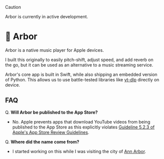 > [!CAUTION]
> Arbor is currently in active development.

# 🌳 Arbor

Arbor is a native music player for Apple devices.

I built this originally to easily pitch-shift, adjust speed, and add reverb on the go, but it can be used as an alternative to a music streaming service.

Arbor's core app is built in Swift, while also shipping an embedded version of Python. This allows us to use battle-tested libraries like [yt-dlp](https://github.com/yt-dlp/yt-dlp) directly on device.

## FAQ

Q. **Will Arbor be published to the App Store?**

- No. Apple prevents apps that download YouTube videos from being published to the App Store as this explicitly violates [Guideline 5.2.3 of Apple's App Store Review Guidelines](https://developer.apple.com/app-store/review/guidelines/#5.2.3).

Q. **Where did the name come from?**

- I started working on this while I was visiting the city of [Ann Arbor](https://www.google.com/search?q=ann+arbor+michigan).

